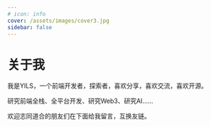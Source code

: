 ```yaml
---
# icon: info
cover: /assets/images/cover3.jpg
sidebar: false
---
```


# 关于我

我是YILS，一个前端开发者，探索者，喜欢分享，喜欢交流，喜欢开源。

研究前端全栈、全平台开发、研究Web3、研究AI……

欢迎志同道合的朋友们在下面给我留言，互换友链。
